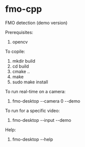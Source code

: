 # fmo-cpp
FMO detection (demo version)

Prerequisites:
1. opencv 

To copile:
1. mkdir build
2. cd build
3. cmake ..
4. make
5. sudo make install

To run real-time on a camera:
1. fmo-desktop --camera 0 --demo

To run for a specific video:
1. fmo-desktop --input <path> --demo

Help:
1. fmo-desktop --help

